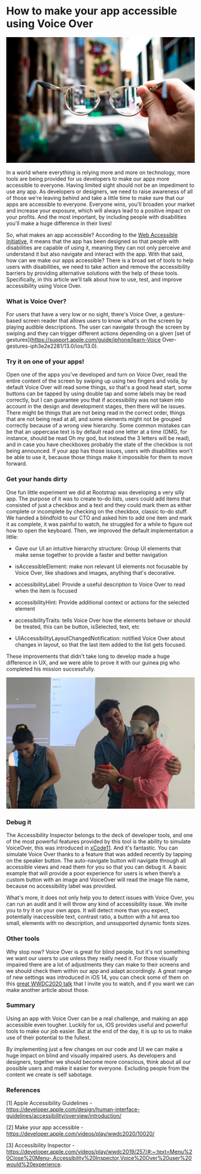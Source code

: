 # How to make your app accessible using Voice Over

![](https://github.com/rootstrap/blog/blob/voice-over/content/images/glasses.jpg)

In a world where everything is relying more and more on technology, more tools are being provided for us developers to make our apps more accessible to everyone. Having limited sight should not be an impediment to use any app. As developers or designers, we need to raise awareness of all of those we're leaving behind and take a little time to make sure that our apps are accessible to everyone. Everyone wins, you'll broaden your market and increase your exposure, which will always lead to a positive impact on your profits. And the most important, by including people with disabilities you'll make a huge difference in their lives!

So, what makes an app accessible? According to the [Web Accessible Initiative](https://www.w3.org/WAI/fundamentals/accessibility-intro/), it means that the app has been designed so that people with disabilities are capable of using it, meaning they can not only perceive and understand it but also navigate and interact with the app. With that said, how can we make our apps accessible? There is a broad set of tools to help users with disabilities, we need to take action and remove the accessibility barriers by providing alternative solutions with the help of these tools. Specifically, in this article we'll talk about how to use, test, and improve accessibility using Voice Over.

### What is Voice Over?

For users that have a very low or no sight, there's Voice Over, a gesture-based screen reader that allows users to know what's on the screen by playing audible descriptions. The user can navigate through the screen by swiping and they can trigger different actions depending on a given [set of gestures](https://support.apple.com/guide/iphone/learn-Voice Over-gestures-iph3e2e2281/13.0/ios/13.0).

### Try it on one of your apps!

Open one of the apps you've developed and turn on Voice Over, read the entire content of the screen by swiping up using two fingers and voila, by default Voice Over will read some things, so that's a good head start, some buttons can be tapped by using double tap and some labels may be read correctly, but I can guarantee you that if accessibility was not taken into account in the design and development stages, then there will be issues. There might be things that are not being read in the correct order, things that are not being read at all, and some elements might not be grouped correctly because of a wrong view hierarchy. Some common mistakes can be that an uppercase text is by default read one letter at a time (OMG, for instance, should be read Oh my god, but instead the 3 letters will be read), and in case you have checkboxes probably the state of the checkbox is not being announced. If your app has those issues, users with disabilities won't be able to use it, because those things make it impossible for them to move forward.

### Get your hands dirty

One fun little experiment we did at Rootstrap was developing a very silly app. The purpose of it was to create to-do lists, users could add items that consisted of just a checkbox and a text and they could mark them as either complete or incomplete by checking on the checkbox, classic to-do stuff. We handed a blindfold to our CTO and asked him to add one item and mark it as complete, it was painful to watch, he struggled for a while to figure out how to open the keyboard. Then, we improved the default implementation a little:

- Gave our UI an intuitive hierarchy structure: Group UI elements that make sense together to provide a faster and better navigation

- isAccessibleElement: make non relevant UI elements not focusable by Voice Over, like shadows and images, anything that's decorative.

- accessibilityLabel: Provide a useful description to Voice Over to read when the item is focused

- accessibilityHint: Provide additional context or actions for the selected element

- accessibilityTraits: tells Voice Over how the elements behave or should be treated, this can be button, isSelected, text, etc

- UIAccessibilityLayoutChangedNotification: notified Voice Over about changes in layout, so that the last item added to the list gets focused. 


These improvements that didn't take long to develop made a huge difference in UX, and we were able to prove it with our guinea pig who completed his mission successfully.

![](https://github.com/rootstrap/blog/blob/voice-over/content/images/blindfold.jpg)

### Debug it

The Accessibility Inspector belongs to the deck of developer tools, and one of the most powerful features provided by this tool is the ability to simulate VoiceOver, this was introduced in [xCode11](https://developer.apple.com/videos/play/wwdc2019/257/#:~:text=Menu%20Close%20Menu-,Accessibility%20Inspector,Voice%20Over%20user%20would%20experience.). And it's fantastic. You can simulate Voice Over thanks to a feature that was added recently by tapping on the speaker button. The auto-navigate button will navigate through all accessible views and read them for you so that you can debug it. A basic example that will provide a poor experience for users is when there’s a custom button with an image and VoiceOver will read the image file name, because no accessibility label was provided.

What's more, it does not only help you to detect issues with Voice Over, you can run an audit and it will throw any kind of accessibility issue. We invite you to try it on your own apps. It will detect more than you expect, potentially inaccessible text, contrast ratio, a button with a hit area too small, elements with no description, and unsupported dynamic fonts sizes.


### Other tools

Why stop now? Voice Over is great for blind people, but it's not something we want our users to use unless they really need it. For those visually impaired there are a lot of adjustments they can make to their screens and we should check them within our app and adapt accordingly. A great range of new settings was introduced in iOS 14, you can check some of them on this [great WWDC2020 talk](https://developer.apple.com/videos/play/wwdc2020/10020/) that I invite you to watch, and if you want we can make another article about those.

### Summary

Using an app with Voice Over can be a real challenge, and making an app accessible even tougher. Luckily for us, iOS provides useful and powerful tools to make our job easier. But at the end of the day, it is up to us to make use of their potential to the fullest.

By implementing just a few changes on our code and UI we can make a huge impact on blind and visually impaired users. As developers and designers, together we should become more conscious, think about all our possible users and make it easier for everyone. Excluding people from the content we create is self sabotage.

### References

[1] Apple Accessibility Guidelines - https://developer.apple.com/design/human-interface-guidelines/accessibility/overview/introduction/

[2] Make your app accessible - https://developer.apple.com/videos/play/wwdc2020/10020/

[3] Accessibility Inspector - https://developer.apple.com/videos/play/wwdc2019/257/#:~:text=Menu%20Close%20Menu-,Accessibility%20Inspector,Voice%20Over%20user%20would%20experience.
 
 
